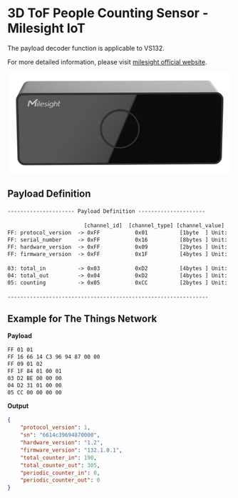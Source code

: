 # 3D ToF People Counting Sensor - Milesight IoT

The payload decoder function is applicable to VS132.

For more detailed information, please visit [milesight official website](https://www.milesight-iot.com).

![VS132](VS132.png)

## Payload Definition

```
--------------------- Payload Definition ---------------------

                        [channel_id]  [channel_type] [channel_value]
FF: protocol_version  -> 0xFF           0x01          [1byte  ] Unit:
FF: serial_number     -> 0xFF           0x16          [8bytes ] Unit:
FF: hardware_version  -> 0xFF           0x09          [2bytes ] Unit:
FF: firmware_version  -> 0xFF           0x1F          [4bytes ] Unit:

03: total_in          -> 0x03           0xD2          [4bytes ] Unit:
04: total_out         -> 0x04           0xD2          [4bytes ] Unit:
05: counting          -> 0x05           0xCC          [2bytes ] Unit:

---------------------------------------------------------------

```

## Example for The Things Network

**Payload**

```
FF 01 01
FF 16 66 14 C3 96 94 87 00 00
FF 09 01 02
FF 1F 84 01 00 01
03 D2 BE 00 00 00
04 D2 31 01 00 00
05 CC 00 00 00 00
```

**Output**

```json
{
    "protocol_version": 1,
    "sn": "6614c39694870000",
    "hardware_version": "1.2",
    "firmware_version": "132.1.0.1",
    "total_counter_in": 190,
    "total_counter_out": 305,
    "periodic_counter_in": 0,
    "periodic_counter_out": 0
}
```
